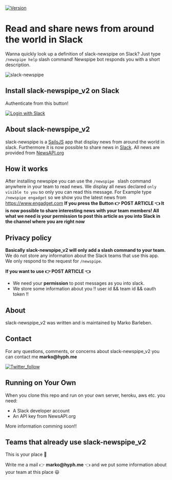 [![Version](https://img.shields.io/badge/Version-2.0-green.svg)]()

# Read and share news from around the world in Slack

Wanna quickly look up a definition of slack-newspipe on Slack? Just type `/newspipe help` slash command! Newspipe bot responds you with a short description. 

![slack-newspipe](https://github.com/markobarleben/slack-newspipe/blob/master/assets/hallo.gif)

## Install slack-newspipe_v2 on Slack

Authenticate from this button!

[![Login with Slack](https://platform.slack-edge.com/img/add_to_slack@2x.png)](https://slack.com/oauth/authorize?scope=incoming-webhook,commands&client_id=93998371840.165936093297)

## About slack-newspipe_v2
slack-newspipe is a [SailsJS](http://sailsjs.com) app that display news from around the world in slack. Furthermore it is now possible to share news in [Slack](https://slack.com). All news are provided from [NewsAPI.org](https://newsapi.org) 

## How it works

After installing newspipe you can use  the `/newspipe ` slash command anywhere in your team to read news. We display all news declared `only visible to you` so only you can read this message. For Example type `/newspipe engadget` so we show you the latest news from https://www.engadget.com 
__If you press the Button :point_right: POST ARTICLE :point_left: It is now possible to share interesting news with your team members! All what we need is your permission to post this article as you into Slack in the channel where you are right now__ 

## Privacy policy

__Basically slack-newspipe_v2 will only add a slash command to your team.__ We do not store any information about the Slack teams that use this app. We only respond to the request for `/newspipe`. 

__If you want to use :point_right: POST ARTICLE :point_left:__

* We need your __permission__ to post messages as you into slack.
* We store some information about you :bangbang: user id && team id && oauth token :bangbang:

## About

slack-newspipe_v2 was written and is maintained by Marko Barleben.

## Contact

For any questions, comments, or concerns about slack-newspipe_v2 you can contact me __marko@hyph.me__

[![Twitter_follow](https://img.shields.io/twitter/url/https/twitter.com/fold_left.svg?style=social&label)](https://twitter.com/mabarleb)

## Running on Your Own

When you clone this repo and run on your own server, heroku, aws etc. you need:

* A Slack developer account
* An API key from NewsAPI.org

More information comming soon!! 

## Teams that already use slack-newspipe_v2
This is your place :raised_hands:

Write me a mail  :point_right: __marko@hyph.me__ :point_left: and we put some information about your team at this place :smiley:







